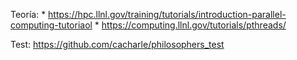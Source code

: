 Teoría:
	* https://hpc.llnl.gov/training/tutorials/introduction-parallel-computing-tutoriaol
	* https://computing.llnl.gov/tutorials/pthreads/

Test: https://github.com/cacharle/philosophers_test
